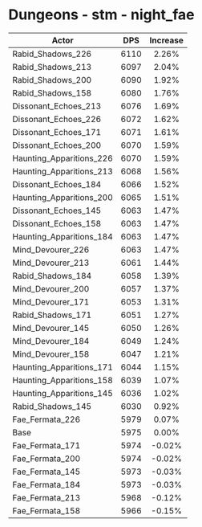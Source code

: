 # Dungeons - stm - night_fae
| Actor | DPS | Increase |
|---|:---:|:---:|
|Rabid_Shadows_226|6110|2.26%|
|Rabid_Shadows_213|6097|2.04%|
|Rabid_Shadows_200|6090|1.92%|
|Rabid_Shadows_158|6080|1.76%|
|Dissonant_Echoes_213|6076|1.69%|
|Dissonant_Echoes_226|6072|1.62%|
|Dissonant_Echoes_171|6071|1.61%|
|Dissonant_Echoes_200|6070|1.59%|
|Haunting_Apparitions_226|6070|1.59%|
|Haunting_Apparitions_213|6068|1.56%|
|Dissonant_Echoes_184|6066|1.52%|
|Haunting_Apparitions_200|6065|1.51%|
|Dissonant_Echoes_145|6063|1.47%|
|Dissonant_Echoes_158|6063|1.47%|
|Haunting_Apparitions_184|6063|1.47%|
|Mind_Devourer_226|6063|1.47%|
|Mind_Devourer_213|6061|1.44%|
|Rabid_Shadows_184|6058|1.39%|
|Mind_Devourer_200|6057|1.37%|
|Mind_Devourer_171|6053|1.31%|
|Rabid_Shadows_171|6051|1.27%|
|Mind_Devourer_145|6050|1.26%|
|Mind_Devourer_184|6049|1.24%|
|Mind_Devourer_158|6047|1.21%|
|Haunting_Apparitions_171|6044|1.15%|
|Haunting_Apparitions_158|6039|1.07%|
|Haunting_Apparitions_145|6036|1.02%|
|Rabid_Shadows_145|6030|0.92%|
|Fae_Fermata_226|5979|0.07%|
|Base|5975|0.00%|
|Fae_Fermata_171|5974|-0.02%|
|Fae_Fermata_200|5974|-0.02%|
|Fae_Fermata_145|5973|-0.03%|
|Fae_Fermata_184|5973|-0.03%|
|Fae_Fermata_213|5968|-0.12%|
|Fae_Fermata_158|5966|-0.15%|
